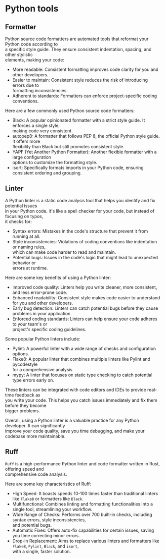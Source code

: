 # Python tools


## Formatter 

Python source code formatters are  automated tools that reformat your Python code according to   
a specific style guide. They ensure consistent indentation, spacing, and other stylistic   
elements, making your code:

- More readable: Consistent formatting improves code clarity for you and other developers.
- Easier to maintain: Consistent style reduces the risk of introducing errors due to  
  formatting inconsistencies.
- Adherent to standards: Formatters can enforce project-specific coding conventions.


Here are a few commonly used Python source code formatters:

- Black: A popular opinionated formatter with a strict style guide. It enforces a single style,  
   making code very consistent.
- autopep8: A formatter that follows PEP 8, the official Python style guide. It offers more  
  flexibility than Black but still promotes consistent style.
- YAPF (Yet Another Python Formatter): Another flexible formatter with a large configuration  
  options to customize the formatting style.
- isort: Specifically formats imports in your Python code, ensuring consistent ordering and grouping.

## Linter 

A Python linter is a static code analysis tool that helps you identify and fix potential issues   
in your Python code. It's like a spell checker for your code, but instead of focusing on typos,  
it checks for:

- Syntax errors: Mistakes in the code's structure that prevent it from running at all.  
- Style inconsistencies: Violations of coding conventions like indentation or naming rules,  
  which can make code harder to read and maintain.
- Potential bugs: Issues in the code's logic that might lead to unexpected behavior or  
  errors at runtime.


Here are some key benefits of using a Python linter:  

- Improved code quality: Linters help you write cleaner, more consistent, and less error-prone code.
- Enhanced readability: Consistent style makes code easier to understand for you and other developers.
- Early bug detection: Linters can catch potential bugs before they cause problems in your application.
- Enforced coding standards: Linters can help ensure your code adheres to your team's or  
  project's specific coding guidelines.


Some popular Python linters include:

- Pylint: A powerful linter with a wide range of checks and configuration options.
- Flake8: A popular linter that combines multiple linters like Pylint and pycodestyle   
  for a comprehensive analysis.
- mypy: A linter that focuses on static type checking to catch potential type errors early on.

These linters can be integrated with code editors and IDEs to provide real-time feedback as   
you write your code. This helps you catch issues immediately and fix them before they become  
bigger problems.

Overall, using a Python linter is a valuable practice for any Python developer. It can significantly  
improve your code quality, save you time debugging, and make your codebase more maintainable.


## Ruff 

`Ruff` is a high-performance Python linter and code formatter written in Rust, offering speed and   
comprehensive code analysis.

Here are some key characteristics of Ruff:

- High Speed: It boasts speeds 10-100 times faster than traditional linters like `Flake8` or formatters like `Black`.  
- Multifunctional: Combines linting and formatting functionalities into a single tool, streamlining your workflow.  
- Wide Range of Checks: Performs over 700 built-in checks, including syntax errors, style inconsistencies,  
  and potential bugs.
- Automatic Fixes: Offers auto-fix capabilities for certain issues, saving you time correcting minor errors.
- Drop-in Replacement: Aims to replace various linters and formatters like `Flake8`, `Pylint`, `Black`, and `isort`,  
  with a single, faster solution.







